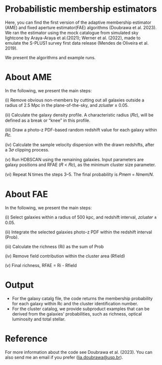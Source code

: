 # Probabilistic membership estimators

Here, you can find the first version of the adaptive membership estimator (AME) and fixed aperture estimator(FAE) algorithms (Doubrawa et al. 2023). We ran the estimator using the mock catalogue from simulated sky lightcone by Araya-Araya et al.(2021); Werner et al. (2022), made to emulate the S-PLUS1 survey first data release (Mendes de Oliveira et al. 2019). 

We present the algorithms and example runs.

# About AME
In the following, we present the main steps:

(i) Remove obvious non-members by cutting out all galaxies outside a radius of 2.5 Mpc in the plane-of-the-sky, and 𝑧𝑐𝑙𝑢𝑠𝑡𝑒𝑟 ± 0.05.

(ii) Calculate the galaxy density profile. A characteristic radius (𝑅𝑐), will be defined as a break or “knee” in this profile.

(iii) Draw a photo-z PDF-based random redshift value for each galaxy within 𝑅𝑐.

(iv) Calculate the sample velocity dispersion with the drawn redshifts, after a 3𝜎 clipping process.

(v) Run HDBSCAN using the remaining galaxies. Input parameters are galaxy positions and RFAE (𝑅 < 𝑅𝑐), as the minimum cluster size parameter. 

(vi) Repeat N times the steps 3–5. The final probability is 𝑃𝑚𝑒𝑚 = 𝑁𝑚𝑒𝑚/𝑁.


# About FAE
In the following, we present the main steps:

(i) Select galaxies within a radius of 500 kpc, and redshift interval, 𝑧𝑐𝑙𝑢𝑠𝑡𝑒𝑟 ± 0.05.

(ii) Integrate the selected galaxies photo-z PDF within the redshift interval (Prob).

(iii) Calculate the richness (Ri) as the sum of Prob

(iv) Remove field contribution within the cluster area (Rfield)

(v) Final richness, RFAE = Ri - Rfield


# Output

- For the galaxy catalg file, the code returns the membership probability for each galaxy within Rc and the cluster identification number.
- For the cluster catalog, we provide subproduct examples that can be derived from the galaxies' probabilities, such as richness, optical luminosity and total stellar.

# Reference

For more information about the code see Doubrawa et al. (2023). You can also send me an email if you prefer (lia.doubrawa@usp.br).
